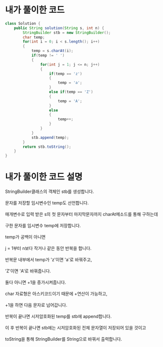 # 내가 풀이한 코드

```java
class Solution {
    public String solution(String s, int n) {
        StringBuilder stb = new StringBuilder();
        char temp;
        for(int i = 0; i < s.length(); i++)
        {
            temp = s.charAt(i);
            if(temp != ' ')
            {
                for(int j = 1; j <= n; j++)
                {
                    if(temp == 'z')
                    {
                        temp = 'a';
                    }
                    else if(temp == 'Z')
                    {
                        temp = 'A';
                    }
                    else
                    {
                        temp++;
                    }
                }
            }
            stb.append(temp);
        }
        return stb.toString();
    }
}
```

# 내가 풀이한 코드 설명

StringBuilder클래스의 객체인 stb를 생성합니다.<br><br>
문자를 저장할 임시변수인 temp도 선언합니다.<br><br>
매개변수로 입력 받은 s의 첫 문자부터 마지막문자까지 charAt메소드를 통해 구하는데<br><br>
구한 문자를 임시변수 temp에 저장합니다.<br><br>
temp가 공백이 아니면<br><br>
j = 1부터 n보다 작거나 같은 동안 반복을 합니다.<br><br>
반복문 내부에서 temp가 'z'이면 'a'로 바꿔주고,<br><br>
'Z'이면 'A'로 바꿔줍니다.<br><br>
둘다 아니면 +1을 증가시켜줍니다.<br><br>
char 자료형은 아스키코드이기 때문에 +연산이 가능하고,<br><br>
+1을 하면 다음 문자로 넘어갑니다.<br><br>
반복이 끝나면 시저암호화된 temp를 stb에 append합니다.<br><br>
이 후 반복이 끝나면 stb에는 시저암호화된 전체 문자열이 저장되어 있을 것이고<br><br>
toString을 통해 StringBuilder를 String으로 바꿔서 출력합니다.
